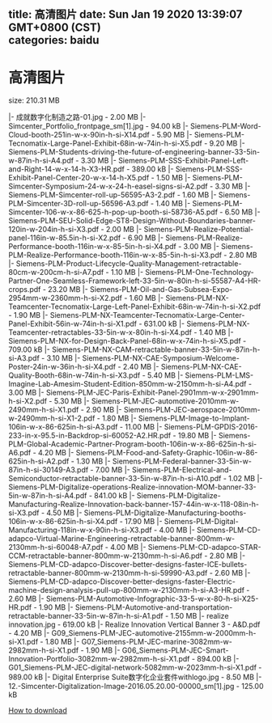 
title: 高清图片
date: Sun Jan 19 2020 13:39:07 GMT+0800 (CST)    
categories: baidu
---

# 高清图片
size: 210.31 MB
 
 
|- 成就数字化制造之路-01.jpg - 2.00 MB
|- Simcenter_Portfolio_frontpage_sm[1].jpg - 94.00 kB
|- Siemens-PLM-Word-Cloud-booth-251in-w-x-90in-h-si-X14.pdf - 5.90 MB
|- Siemens-PLM-Tecnomatix-Large-Panel-Exhibit-68in-w-74in-h-si-X5.pdf - 9.20 MB
|- Siemens-PLM-Students-driving-the-future-of-engineering-banner-33-5in-w-87in-h-si-A4.pdf - 3.30 MB
|- Siemens-PLM-SSS-Exhibit-Panel-Left-and-Right-14-w-x-14-h-X3-HR.pdf - 389.00 kB
|- Siemens-PLM-SSS-Exhibit-Panel-Center-20-w-x-14-h-X5.pdf - 1.50 MB
|- Siemens-PLM-Simcenter-Symposium-24-w-x-24-h-easel-signs-si-A2.pdf - 3.30 MB
|- Siemens-PLM-Simcenter-roll-up-56595-A3-2.pdf - 1.60 MB
|- Siemens-PLM-Simcenter-3D-roll-up-56596-A3.pdf - 1.40 MB
|- Siemens-PLM-Simcenter-106-w-x-86-625-h-pop-up-booth-si-58736-A5.pdf - 6.50 MB
|- Siemens-PLM-SEU-Solid-Edge-ST8-Design-Without-Boundaries-banner-120in-w-204in-h-si-X3.pdf - 2.00 MB
|- Siemens-PLM-Realize-Potential-panel-116in-w-85.5in-h-si-X2.pdf - 6.90 MB
|- Siemens-PLM-Realize-Performance-booth-116in-w-x-85-5in-h-si-X4.pdf - 3.00 MB
|- Siemens-PLM-Realize-Performance-booth-116in-w-x-85-5in-h-si-X3.pdf - 2.80 MB
|- Siemens-PLM-Product-Lifecycle-Quality-Management-retractable-80cm-w-200cm-h-si-A7.pdf - 1.10 MB
|- Siemens-PLM-One-Technology-Partner-One-Seamless-Framework-left-33-5in-w-80in-h-si-55587-A4-HR-crops.pdf - 23.20 MB
|- Siemens-PLM-Oil-and-Gas-Subsea-Expo-2954mm-w-2360mm-h-si-X2.pdf - 1.60 MB
|- Siemens-PLM-NX-Teamcenter-Tecnomatix-Large-Left-Panel-Exhibit-68in-w-74in-h-si-X2.pdf - 1.90 MB
|- Siemens-PLM-NX-Teamcenter-Tecnomatix-Large-Center-Panel-Exhibit-56in-w-74in-h-si-X1.pdf - 631.00 kB
|- Siemens-PLM-NX-Teamcenter-retractables-33-5in-w-x-80in-h-si-X4.pdf - 1.40 MB
|- Siemens-PLM-NX-for-Design-Back-Panel-68in-w-x-74in-h-si-X5.pdf - 709.00 kB
|- Siemens-PLM-NX-CAM-retractable-banner-33-5in-w-87in-h-si-A3.pdf - 3.10 MB
|- Siemens-PLM-NX-CAE-Symposium-Welcome-Poster-24in-w-36in-h-si-X4.pdf - 2.40 MB
|- Siemens-PLM-NX-CAE-Quality-Booth-68in-w-74in-h-si-X3.pdf - 5.40 MB
|- Siemens-PLM-LMS-Imagine-Lab-Amesim-Student-Edition-850mm-w-2150mm-h-si-A4.pdf - 3.00 MB
|- Siemens-PLM-JEC-Paris-Exhibit-Panel-2901mm-w-x-2901mm-h-si-X2.pdf - 5.30 MB
|- Siemens-PLM-JEC-automotive-2010mm-w-2490mm-h-si-X1.pdf - 2.90 MB
|- Siemens-PLM-JEC-aerospace-2010mm-w-2490mm-h-si-X1-2.pdf - 1.80 MB
|- Siemens-PLM-Image-to-Implant-106in-w-x-86-625in-h-si-A3.pdf - 11.00 MB
|- Siemens-PLM-GPDIS-2016-233-in-x-95.5-in-Backdrop-si-60052-A2.HR.pdf - 19.80 MB
|- Siemens-PLM-Global-Academic-Partner-Program-booth-106in-w-x-86-625in-h-si-A6.pdf - 4.20 MB
|- Siemens-PLM-Food-and-Safety-Graphic-106in-w-86-625in-h-si-A2.pdf - 1.30 MB
|- Siemens-PLM-Federal-banner-33-5in-w-87in-h-si-30149-A3.pdf - 7.00 MB
|- Siemens-PLM-Electrical-and-Semiconductor-retractable-banner-33-5in-w-87in-h-si-A10.pdf - 1.02 MB
|- Siemens-PLM-Digitalize-operations-Realize-innovation-MOM-banner-33-5in-w-87in-h-si-A4.pdf - 841.00 kB
|- Siemens-PLM-Digitalize-Manufacturing-Realize-Innovation-back-banner-157-44in-w-x-118-08in-h-si-X3.pdf - 4.50 MB
|- Siemens-PLM-Digitalize-Manufacturing-booths-106in-w-x-86-625in-h-si-X4.pdf - 17.90 MB
|- Siemens-PLM-Digital-Manufacturing-118in-w-x-90in-h-si-X3.pdf - 4.00 MB
|- Siemens-PLM-CD-adapco-Virtual-Marine-Engineering-retractable-banner-800mm-w-2130mm-h-si-60048-A7.pdf - 4.00 MB
|- Siemens-PLM-CD-adapco-STAR-CCM-retractable-banner-800mm-w-2130mm-h-si-A6.pdf - 2.80 MB
|- Siemens-PLM-CD-adapco-Discover-better-designs-faster-ICE-bullets-retractable-banner-800mm-w-2130mm-h-si-59990-A3.pdf - 2.60 MB
|- Siemens-PLM-CD-adapco-Discover-better-designs-faster-Electric-machine-design-analysis-pull-up-800mm-w-2130mm-h-si-A3-HR.pdf - 2.60 MB
|- Siemens-PLM-Automotive-Infographic-33-5-w-x-80-h-si-X25-HR.pdf - 1.90 MB
|- Siemens-PLM-Automotive-and-transportation-retractable-banner-33-5in-w-87in-h-si-A1.pdf - 1.50 MB
|- realize innovation.jpg - 619.00 kB
|- Realize Innovation Vertical Banner 3 - A&D.pdf - 4.20 MB
|- G09_Siemens-PLM-JEC-automotive-2155mm-w-2000mm-h-si-X1.pdf - 1.80 MB
|- G07_Siemens-PLM-JEC-marine-3082mm-w-2982mm-h-si-X1.pdf - 1.90 MB
|- G06_Siemens-PLM-JEC-Smart-Innovation-Portfolio-3082mm-w-2982mm-h-si-X1.pdf - 894.00 kB
|- G01_Siemens-PLM-JEC-digital-network-5082mm-w-2023mm-h-si-X1.pdf - 989.00 kB
|- Digital Enterprise Suite数字化企业套件withlogo.jpg - 8.50 MB
|- 12.-Simcenter-Digitalization-Image-2016.05.20.00-00000_sm[1].jpg - 125.00 kB

[How to download](https://bpcam.bemobtrk.com/go/2ceec3aa-1ca2-46d6-b9ff-aaa5c184517c?jno=1568)